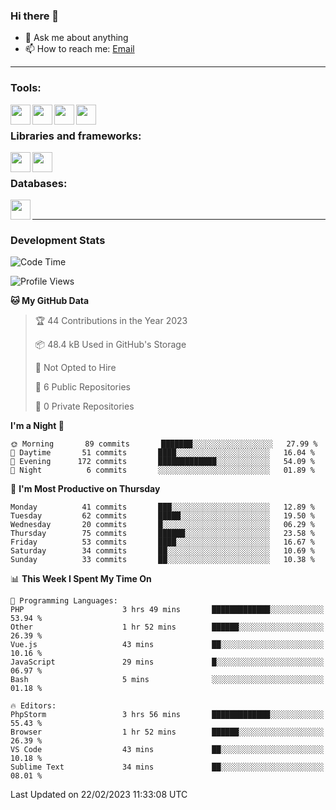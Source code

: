 ### Hi there 👋

- 💬 Ask me about anything
- 📫 How to reach me: [Email]

---

### Tools:
<img align='left' height="32" width="32" src="https://cdn.jsdelivr.net/npm/simple-icons@4.8.0/icons/phpstorm.svg" />
<img align='left' height="32" width="32" src="https://cdn.jsdelivr.net/npm/simple-icons@4.8.0/icons/sublimetext.svg" />
<img align='left' height="32" width="32" src="https://cdn.jsdelivr.net/npm/simple-icons@4.8.0/icons/laragon.svg" />
<img align='left' height="32" width="32" src="https://cdn.jsdelivr.net/npm/simple-icons@4.8.0/icons/xampp.svg" />
<br>

### Libraries and frameworks:
<img align='left' height="32" width="32" src="https://cdn.jsdelivr.net/npm/simple-icons@4.8.0/icons/laravel.svg" />
<img align='left' height="32" width="32" src="https://cdn.jsdelivr.net/npm/simple-icons@4.8.0/icons/jquery.svg" />
<br>

### Databases:
<img align='left' height="32" width="32" src="https://cdn.jsdelivr.net/npm/simple-icons@4.8.0/icons/mysql.svg" />
<br>

---
### Development Stats
<!--START_SECTION:waka-->
![Code Time](http://img.shields.io/badge/Code%20Time-970%20hrs%207%20mins-blue)

![Profile Views](http://img.shields.io/badge/Profile%20Views-2-blue)

**🐱 My GitHub Data** 

> 🏆 44 Contributions in the Year 2023
 > 
> 📦 48.4 kB Used in GitHub's Storage 
 > 
> 🚫 Not Opted to Hire
 > 
> 📜 6 Public Repositories 
 > 
> 🔑 0 Private Repositories  
 > 
**I'm a Night 🦉** 

```text
🌞 Morning       89 commits       ███████░░░░░░░░░░░░░░░░░░   27.99 % 
🌆 Daytime       51 commits       ████░░░░░░░░░░░░░░░░░░░░░   16.04 % 
🌃 Evening      172 commits       █████████████░░░░░░░░░░░░   54.09 % 
🌙 Night          6 commits       ░░░░░░░░░░░░░░░░░░░░░░░░░   01.89 % 

```
📅 **I'm Most Productive on Thursday** 

```text
Monday          41 commits       ███░░░░░░░░░░░░░░░░░░░░░░   12.89 % 
Tuesday         62 commits       █████░░░░░░░░░░░░░░░░░░░░   19.50 % 
Wednesday       20 commits       █░░░░░░░░░░░░░░░░░░░░░░░░   06.29 % 
Thursday        75 commits       ██████░░░░░░░░░░░░░░░░░░░   23.58 % 
Friday          53 commits       ████░░░░░░░░░░░░░░░░░░░░░   16.67 % 
Saturday        34 commits       ██░░░░░░░░░░░░░░░░░░░░░░░   10.69 % 
Sunday          33 commits       ██░░░░░░░░░░░░░░░░░░░░░░░   10.38 % 

```


📊 **This Week I Spent My Time On** 

```text
💬 Programming Languages: 
PHP                      3 hrs 49 mins       █████████████░░░░░░░░░░░░   53.94 % 
Other                    1 hr 52 mins        ██████░░░░░░░░░░░░░░░░░░░   26.39 % 
Vue.js                   43 mins             ██░░░░░░░░░░░░░░░░░░░░░░░   10.16 % 
JavaScript               29 mins             █░░░░░░░░░░░░░░░░░░░░░░░░   06.97 % 
Bash                     5 mins              ░░░░░░░░░░░░░░░░░░░░░░░░░   01.18 % 

🔥 Editors: 
PhpStorm                 3 hrs 56 mins       █████████████░░░░░░░░░░░░   55.43 % 
Browser                  1 hr 52 mins        ██████░░░░░░░░░░░░░░░░░░░   26.39 % 
VS Code                  43 mins             ██░░░░░░░░░░░░░░░░░░░░░░░   10.18 % 
Sublime Text             34 mins             ██░░░░░░░░░░░░░░░░░░░░░░░   08.01 % 

```


 Last Updated on 22/02/2023 11:33:08 UTC
<!--END_SECTION:waka-->

[huyviet]: https://huyviet.vn/
[EMAIl]: https://mail.google.com/mail/u/0/?fs=1&tf=cm&source=mailto&to=huynguyenviet0110@gmail.com
